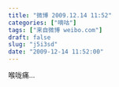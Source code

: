 ```yaml
---
title: "微博 2009.12.14 11:52"
categories: ["嘀咕"]
tags: ["来自微博 weibo.com"]
draft: false
slug: "j5i3sd"
date: "2009-12-14 11:52:00"
---
```


<p>喉咙痛... 　 ​​​​</p>
